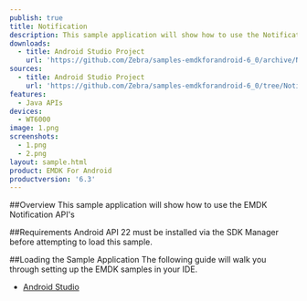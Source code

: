 ```yaml
---
publish: true
title: Notification
description: This sample application will show how to use the Notification APIs
downloads:
  - title: Android Studio Project
    url: 'https://github.com/Zebra/samples-emdkforandroid-6_0/archive/NotificationSample1.zip'
sources:
  - title: Android Studio Project
    url: 'https://github.com/Zebra/samples-emdkforandroid-6_0/tree/NotificationSample1'
features:
  - Java APIs
devices:
  - WT6000
image: 1.png
screenshots:
  - 1.png
  - 2.png
layout: sample.html
product: EMDK For Android
productversion: '6.3'
---
```


##Overview
This sample application will show how to use the EMDK Notification API's

##Requirements
Android API 22 must be installed via the SDK Manager before attempting to load this sample.

##Loading the Sample Application
The following guide will walk you through setting up the EMDK samples in your IDE.

* [Android Studio](/emdk-for-android/6-3/guide/emdksamples_androidstudio)























